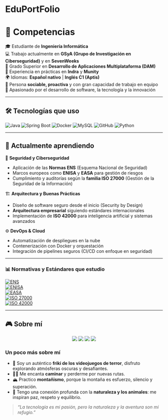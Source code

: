 # EduPortFolio

# 👋 Competencias

🎓 Estudiante de **Ingeniería Informática**  
💻 Trabajo actualmente en **GSyA (Grupo de Investigación en Ciberseguridad)** y en **SevenWeeks**  
📱 Grado Superior en **Desarrollo de Aplicaciones Multiplataforma (DAM)**  
🏢 Experiencia en prácticas en **Indra** y **Munity**  
🌍 Idiomas: **Español nativo** | **Inglés C1 (Aptis)**  
🤝 Persona **sociable, proactiva** y con gran capacidad de trabajo en equipo  
🚀 Apasionado por el desarrollo de software, la tecnología y la innovación  

---

## 🛠️ Tecnologías que uso  

![Java](https://img.shields.io/badge/Code-Java-orange?logo=java&logoColor=white)
![Spring Boot](https://img.shields.io/badge/Framework-SpringBoot-green?logo=springboot)
![Docker](https://img.shields.io/badge/DevOps-Docker-blue?logo=docker)
![MySQL](https://img.shields.io/badge/Database-MySQL-blue?logo=mysql)
![GitHub](https://img.shields.io/badge/Tools-GitHub-black?logo=github)
![Python](https://img.shields.io/badge/Code-Python-yellow?logo=python)

---

## 🌱 Actualmente aprendiendo  

🔐 **Seguridad y Ciberseguridad**
- Aplicación de las **Normas ENS** (Esquema Nacional de Seguridad)  
- Marcos europeos como **ENISA** y **EASA** para gestión de riesgos  
- Cumplimiento y auditorías según la **familia ISO 27000** (Gestión de la Seguridad de la Información)  

🏗️ **Arquitectura y Buenas Prácticas**
- Diseño de software seguro desde el inicio (Security by Design)  
- **Arquitectura empresarial** siguiendo estándares internacionales  
- Implementación de **ISO 42000** para inteligencia artificial y sistemas avanzados  

⚙️ **DevOps & Cloud**
- Automatización de despliegues en la nube  
- Contenerización con Docker y orquestación  
- Integración de pipelines seguros (CI/CD con enfoque en seguridad)  

---

### 📊 Normativas y Estándares que estudio

[![ENS](https://img.shields.io/badge/ENS-Esquema%20Nacional%20de%20Seguridad-blue?style=for-the-badge)](https://ens.ccn.cni.es/es/)  
[![ENISA](https://img.shields.io/badge/ENISA-European%20Union%20Agency%20for%20Cybersecurity-green?style=for-the-badge)](https://www.enisa.europa.eu/)  
[![EASA](https://img.shields.io/badge/EASA-European%20Union%20Aviation%20Safety%20Agency-purple?style=for-the-badge)](https://www.easa.europa.eu/)  
[![ISO 27000](https://img.shields.io/badge/ISO-27000-orange?style=for-the-badge)](https://www.iso.org/isoiec-27001-information-security.html)  
[![ISO 42000](https://img.shields.io/badge/ISO-42000-red?style=for-the-badge)](https://www.iso.org/)  


---

## 🎮 Sobre mí  

<p align="center">
  <img src="https://img.shields.io/badge/🎮%20Videojuegos%20de%20terror-red?style=for-the-badge" />
  <img src="https://img.shields.io/badge/🚶‍♂️%20Caminar-blue?style=for-the-badge" />
  <img src="https://img.shields.io/badge/🏔️%20Montañismo-green?style=for-the-badge" />
  <img src="https://img.shields.io/badge/🌿%20Naturaleza%20y%20animales-brightgreen?style=for-the-badge" />
</p>

### Un poco más sobre mí
- 👾 Soy un auténtico **friki de los videojuegos de terror**, disfruto explorando atmósferas oscuras y desafiantes.  
- 🚶‍♂️ Me encanta **caminar** y perderme por nuevas rutas.  
- 🏔️ Practico **montañismo**, porque la montaña es esfuerzo, silencio y superación.  
- 🌿 Tengo una conexión profunda con la **naturaleza y los animales**: me inspiran paz, respeto y equilibrio.  

> *“La tecnología es mi pasión, pero la naturaleza y la aventura son mi refugio.”*


